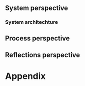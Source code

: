 ## System perspective

### System architechture


## Process perspective


## Reflections perspective


# Appendix